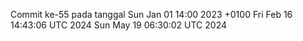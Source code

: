 Commit ke-55 pada tanggal Sun Jan 01 14:00 2023 +0100
Fri Feb 16 14:43:06 UTC 2024
Sun May 19 06:30:02 UTC 2024
